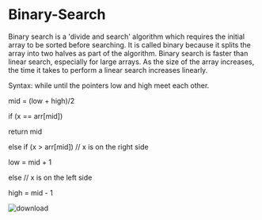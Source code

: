 # Binary-Search

Binary search is a 'divide and search' algorithm which requires the initial array to be sorted before searching.
It is called binary because it splits the array into two halves as part of the algorithm. 
Binary search is faster than linear search, especially for large arrays. As the size of the array increases, 
the time it takes to perform a linear search increases linearly.


Syntax:
while until the pointers low and high meet each other.
  
  mid = (low + high)/2
   
   if (x == arr[mid])
      
   return mid
    
   else if (x > arr[mid]) // x is on the right side
       
   low = mid + 1
   
   else                       // x is on the left side
       
   high = mid - 1
   
   
        
        
![download](https://user-images.githubusercontent.com/125429580/234466560-ecb9d2ed-be78-49dd-9c2d-6b35699ac4d9.png)

       
